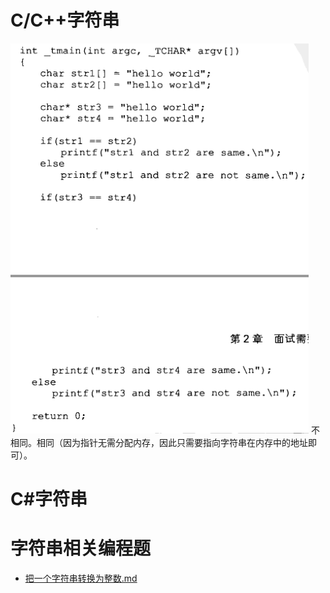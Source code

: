 # C/C++字符串

![](./~img/C++字符串数组与字符串指针.png)
不相同。相同（因为指针无需分配内存，因此只需要指向字符串在内存中的地址即可）。


# C#字符串


# 字符串相关编程题
- [把一个字符串转换为整数.md](./把一个字符串转换为整数.md)